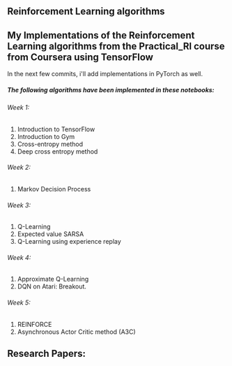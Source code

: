 

## Reinforcement Learning algorithms


## My Implementations of the Reinforcement Learning algorithms from the Practical_Rl course from Coursera using TensorFlow



In the next few commits, i'll add implementations in PyTorch as well.


##### The following algorithms have been implemented in these notebooks:

###### Week 1:
1. Introduction to TensorFlow
2. Introduction to Gym
3. Cross-entropy method
4. Deep cross entropy method


###### Week 2:
1. Markov Decision Process

###### Week 3:
1. Q-Learning
2. Expected value SARSA
3. Q-Learning using experience replay 

###### Week 4:
1. Approximate Q-Learning
2. DQN on Atari: Breakout.

###### Week 5:
1. REINFORCE
2. Asynchronous Actor Critic method (A3C)




## Research Papers:
